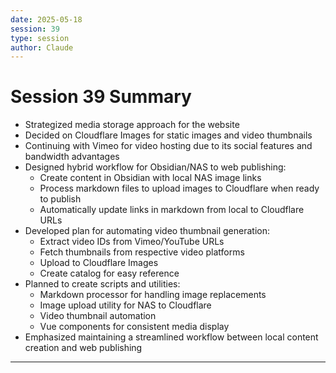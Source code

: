 ```yaml
---
date: 2025-05-18
session: 39
type: session
author: Claude
---
```


# Session 39 Summary

- Strategized media storage approach for the website
- Decided on Cloudflare Images for static images and video thumbnails
- Continuing with Vimeo for video hosting due to its social features and bandwidth advantages
- Designed hybrid workflow for Obsidian/NAS to web publishing:
  - Create content in Obsidian with local NAS image links
  - Process markdown files to upload images to Cloudflare when ready to publish
  - Automatically update links in markdown from local to Cloudflare URLs
- Developed plan for automating video thumbnail generation:
  - Extract video IDs from Vimeo/YouTube URLs
  - Fetch thumbnails from respective video platforms
  - Upload to Cloudflare Images
  - Create catalog for easy reference
- Planned to create scripts and utilities:
  - Markdown processor for handling image replacements
  - Image upload utility for NAS to Cloudflare
  - Video thumbnail automation
  - Vue components for consistent media display
- Emphasized maintaining a streamlined workflow between local content creation and web publishing

---